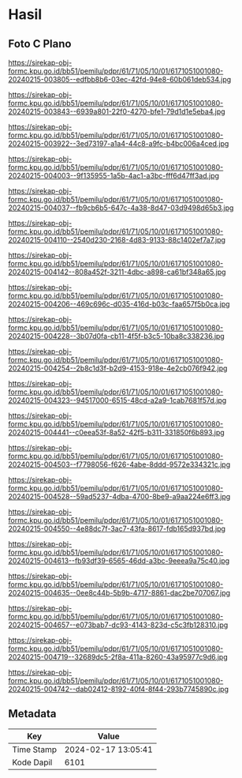 # Hasil

## Foto C Plano

https://sirekap-obj-formc.kpu.go.id/bb51/pemilu/pdpr/61/71/05/10/01/6171051001080-20240215-003805--edfbb8b6-03ec-42fd-94e8-60b061deb534.jpg

https://sirekap-obj-formc.kpu.go.id/bb51/pemilu/pdpr/61/71/05/10/01/6171051001080-20240215-003843--6939a801-22f0-4270-bfe1-79d1d1e5eba4.jpg

https://sirekap-obj-formc.kpu.go.id/bb51/pemilu/pdpr/61/71/05/10/01/6171051001080-20240215-003922--3ed73197-a1a4-44c8-a9fc-b4bc006a4ced.jpg

https://sirekap-obj-formc.kpu.go.id/bb51/pemilu/pdpr/61/71/05/10/01/6171051001080-20240215-004003--9f135955-1a5b-4ac1-a3bc-fff6d47ff3ad.jpg

https://sirekap-obj-formc.kpu.go.id/bb51/pemilu/pdpr/61/71/05/10/01/6171051001080-20240215-004037--fb9cb6b5-647c-4a38-8d47-03d9498d65b3.jpg

https://sirekap-obj-formc.kpu.go.id/bb51/pemilu/pdpr/61/71/05/10/01/6171051001080-20240215-004110--2540d230-2168-4d83-9133-88c1402ef7a7.jpg

https://sirekap-obj-formc.kpu.go.id/bb51/pemilu/pdpr/61/71/05/10/01/6171051001080-20240215-004142--808a452f-3211-4dbc-a898-ca61bf348a65.jpg

https://sirekap-obj-formc.kpu.go.id/bb51/pemilu/pdpr/61/71/05/10/01/6171051001080-20240215-004206--469c696c-d035-416d-b03c-faa657f5b0ca.jpg

https://sirekap-obj-formc.kpu.go.id/bb51/pemilu/pdpr/61/71/05/10/01/6171051001080-20240215-004228--3b07d0fa-cb11-4f5f-b3c5-10ba8c338236.jpg

https://sirekap-obj-formc.kpu.go.id/bb51/pemilu/pdpr/61/71/05/10/01/6171051001080-20240215-004254--2b8c1d3f-b2d9-4153-918e-4e2cb076f942.jpg

https://sirekap-obj-formc.kpu.go.id/bb51/pemilu/pdpr/61/71/05/10/01/6171051001080-20240215-004323--94517000-6515-48cd-a2a9-1cab7681f57d.jpg

https://sirekap-obj-formc.kpu.go.id/bb51/pemilu/pdpr/61/71/05/10/01/6171051001080-20240215-004441--c0eea53f-8a52-42f5-b311-331850f6b893.jpg

https://sirekap-obj-formc.kpu.go.id/bb51/pemilu/pdpr/61/71/05/10/01/6171051001080-20240215-004503--f7798056-f626-4abe-8ddd-9572e334321c.jpg

https://sirekap-obj-formc.kpu.go.id/bb51/pemilu/pdpr/61/71/05/10/01/6171051001080-20240215-004528--59ad5237-4dba-4700-8be9-a9aa224e6ff3.jpg

https://sirekap-obj-formc.kpu.go.id/bb51/pemilu/pdpr/61/71/05/10/01/6171051001080-20240215-004550--4e88dc7f-3ac7-43fa-8617-fdb165d937bd.jpg

https://sirekap-obj-formc.kpu.go.id/bb51/pemilu/pdpr/61/71/05/10/01/6171051001080-20240215-004613--fb93df39-6565-46dd-a3bc-9eeea9a75c40.jpg

https://sirekap-obj-formc.kpu.go.id/bb51/pemilu/pdpr/61/71/05/10/01/6171051001080-20240215-004635--0ee8c44b-5b9b-4717-8861-dac2be707067.jpg

https://sirekap-obj-formc.kpu.go.id/bb51/pemilu/pdpr/61/71/05/10/01/6171051001080-20240215-004657--e073bab7-dc93-4143-823d-c5c3fb128310.jpg

https://sirekap-obj-formc.kpu.go.id/bb51/pemilu/pdpr/61/71/05/10/01/6171051001080-20240215-004719--32689dc5-2f8a-411a-8260-43a95977c9d6.jpg

https://sirekap-obj-formc.kpu.go.id/bb51/pemilu/pdpr/61/71/05/10/01/6171051001080-20240215-004742--dab02412-8192-40f4-8f44-293b7745890c.jpg


## Metadata

| Key        | Value               |
| ---------- | ------------------- |
| Time Stamp | 2024-02-17 13:05:41 |
| Kode Dapil | 6101                |



